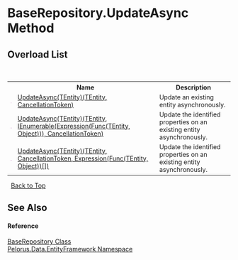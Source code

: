 # BaseRepository.UpdateAsync Method 
 


## Overload List
&nbsp;<table><tr><th></th><th>Name</th><th>Description</th></tr><tr><td>![Public method](media/pubmethod.gif "Public method")</td><td><a href="89D0F195">UpdateAsync(TEntity)(TEntity, CancellationToken)</a></td><td>
Update an existing entity asynchronously.</td></tr><tr><td>![Public method](media/pubmethod.gif "Public method")</td><td><a href="57591334">UpdateAsync(TEntity)(TEntity, IEnumerable(Expression(Func(TEntity, Object))), CancellationToken)</a></td><td>
Update the identified properties on an existing entity asynchronously.</td></tr><tr><td>![Public method](media/pubmethod.gif "Public method")</td><td><a href="89D1F195">UpdateAsync(TEntity)(TEntity, CancellationToken, Expression(Func(TEntity, Object))[])</a></td><td>
Update the identified properties on an existing entity asynchronously.</td></tr></table>&nbsp;
<a href="#baserepository.updateasync-method">Back to Top</a>

## See Also


#### Reference
<a href="D8FCD057">BaseRepository Class</a><br /><a href="55312241">Pelorus.Data.EntityFramework Namespace</a><br />